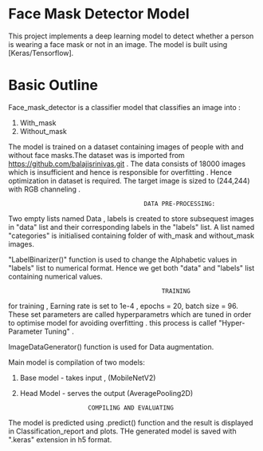 # Face Mask Detector Model

This project implements a deep learning model to detect whether a person is wearing a face mask or not in an image. The model is built using [Keras/Tensorflow].

# Basic Outline
Face_mask_detector  is a classifier model that classifies  an image into :
1. With_mask
2. Without_mask

The model is trained on a dataset containing images of people with and without face masks.The dataset  was is  imported from https://github.com/balajisrinivas.git .
The data consists of 18000 images which is insufficient and hence is  responsible for overfitting . Hence optimization in dataset is required.
The target image is sized to (244,244) with RGB channeling .

                                          DATA PRE-PROCESSING:

Two empty lists named Data , labels is created to store subsequest images in "data" list and their  corresponding labels in the "labels" list.
A list named  "categories" is initialised containing folder of with_mask and without_mask images.

"LabelBinarizer()" function is used to change the Alphabetic values in "labels" list to numerical format.
Hence  we get both "data" and "labels" list containing  numerical values.
    
                                               TRAINING

for training , Earning rate is set to 1e-4 , epochs = 20, batch size = 96.
These set parameters are called hyperparametrs which are tuned in order to optimise model for avoiding overfitting . this process is callef "Hyper-Parameter Tuning" .

ImageDataGenerator() function is used for Data augmentation.

Main model is compilation of two models:
1. Base model - takes input , (MobileNetV2)
2. Head Model - serves the output (AveragePooling2D)





                          COMPILING AND EVALUATING
The model is predicted using  .predict() function and the result is displayed in Classification_report and plots.
THe generated model is saved with ".keras" extension in h5 format.


